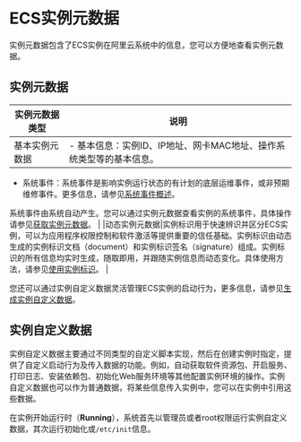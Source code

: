 # ECS实例元数据

实例元数据包含了ECS实例在阿里云系统中的信息，您可以方便地查看实例元数据。

## 实例元数据

|实例元数据类型|说明|
|-------|--|
|基本实例元数据|-   基本信息：实例ID、IP地址、网卡MAC地址、操作系统类型等的基本信息。
-   系统事件：系统事件是影响实例运行状态的有计划的底层运维事件，或非预期维修事件。更多信息，请参见[系统事件概述](/intl.zh-CN/运维与监控/系统事件/系统事件概述.md)。

系统事件由系统自动产生。您可以通过实例元数据查看实例的系统事件，具体操作请参见[获取实例元数据](/intl.zh-CN/实例/管理实例/使用实例元数据/获取实例元数据.md)。 |
|动态实例元数据|实例标识用于快速辨识并区分ECS实例，可以为应用程序权限控制和软件激活等提供重要的信任基础。实例标识由动态生成的实例标识文档（document）和实例标识签名（signature）组成。实例标识的所有信息均实时生成，随取即用，并跟随实例信息而动态变化。具体使用方法，请参见[使用实例标识](/intl.zh-CN/实例/管理实例/使用实例元数据/使用实例标识.md)。 |

您还可以通过实例自定义数据灵活管理ECS实例的启动行为，更多信息，请参见[生成实例自定义数据](/intl.zh-CN/实例/管理实例/使用实例自定义数据/生成实例自定义数据.md)。

## 实例自定义数据

实例自定义数据主要通过不同类型的自定义脚本实现，然后在创建实例时指定，提供了自定义启动行为及传入数据的功能。例如，自动获取软件资源包、开启服务、打印日志、安装依赖包、初始化Web服务环境等其他配置实例环境的操作。实例自定义数据也可以作为普通数据，将某些信息传入实例中，您可以在实例中引用这些数据。

在实例开始运行时（**Running**），系统首先以管理员或者root权限运行实例自定义数据，其次运行初始化或`/etc/init`信息。

